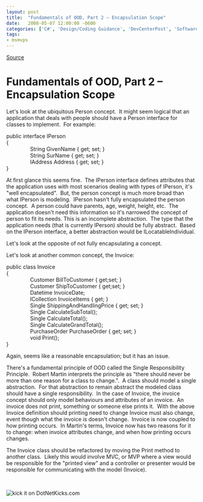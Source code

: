 ```yaml
---
layout: post
title:  "Fundamentals of OOD, Part 2 – Encapsulation Scope"
date:   2008-05-07 12:00:00 -0600
categories: ['C#', 'Design/Coding Guidance', 'DevCenterPost', 'Software Development']
tags:
- msmvps
---
```

[Source](http://blogs.msmvps.com/peterritchie/2008/05/08/fundamentals-of-ood-part-2-encapsulation-scope/ "Permalink to Fundamentals of OOD, Part 2 – Encapsulation Scope")

# Fundamentals of OOD, Part 2 – Encapsulation Scope

Let's look at the ubiquitous Person concept.  It might seem logical that an application that deals with people should have a Person interface for classes to implement.  For example:

public interface IPerson  
{  
                String GivenName { get; set; }  
                String SurName { get; set; }  
                IAddress Address { get; set; }  
}

At first glance this seems fine.  The IPerson interface defines attributes that the application uses with most scenarios dealing with types of IPerson, it's "well encapsulated".  But, the person concept is much more broad than what IPerson is modeling.  IPerson hasn't fully encapsulated the person concept.  A person could have parents, age, weight, height, etc.  The application doesn't need this information so it's narrowed the concept of person to fit its needs. This is an incomplete abstraction.  The type that the application needs (that is currently IPerson) should be fully abstract.  Based on the IPerson interface, a better abstraction would be ILocatableIndividual.

Let's look at the opposite of not fully encapsulating a concept.  

Let's look at another common concept, the Invoice:

public class Invoice  
{  
                Customer BillToCustomer { get;set; }  
                Customer ShipToCustomer { get;set; }  
                Datetime InvoiceDate;  
                ICollection<InvoiceItem> InvoiceItems { get; }  
                Single ShippingAndHandlingPrice { get; set; }  
                Single CalculateSubTotal();  
                Single CalculateTotal();  
                Single CalculateGrandTotal();  
                PurchaseOrder PurchaseOrder { get; set; }  
                void Print();  
}

Again, seems like a reasonable encapsulation; but it has an issue.  

There's a fundamental principle of OOD called the Single Responsibility Principle.  Robert Martin interprets the principle as "there should never be more than one reason for a class to change.".  A class should model a single abstraction.  For that abstraction to remain abstract the modeled class should have a single responsibility.  In the case of Invoice, the invoice concept should only model behaviours and attributes of an invoice.  An invoice does not print, something or someone else prints it.  With the above Invoice definition should printing need to change Invoice must also change, event though what the invoice *is* doesn't change.  Invoice is now coupled to how printing occurs.  In Martin's terms, Invoice now has two reasons for it to change: when invoice attributes change, and when how printing occurs changes.  

The Invoice class should be refactored by moving the Print method to another class.  Likely this would involve MVC, or MVP where a view would be responsible for the "printed view" and a controller or presenter would be responsible for communicating with the model (Invoice).  

 

![kick it on DotNetKicks.com][1]

[1]: http://www.dotnetkicks.com/Services/Images/KickItImageGenerator.ashx?url=http%3a%2f%2fmsmvps.com%2fblogs%2fpeterritchie%2farchive%2f2008%2f05%2f08%2ffundamentals-of-ood-part-2-encapsulation-scope.aspx

